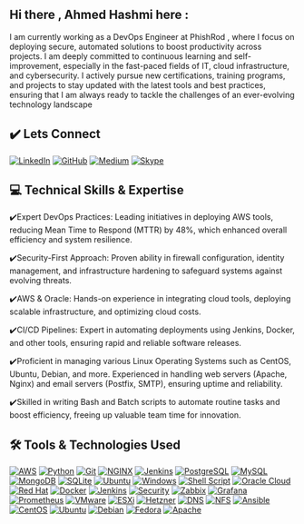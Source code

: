 ## Hi there , Ahmed Hashmi here :

I am currently working as a DevOps Engineer at PhishRod , where I focus on deploying secure, automated solutions to boost productivity across projects. I am deeply committed to continuous learning and self-improvement, especially in the fast-paced fields of IT, cloud infrastructure, and cybersecurity. I actively pursue new certifications, training programs, and projects to stay updated with the latest tools and best practices, ensuring that I am always ready to tackle the challenges of an ever-evolving technology landscape

## ✔️ Lets Connect

[![LinkedIn](https://img.shields.io/badge/LinkedIn-blue?style=flat&logo=linkedin)](https://www.linkedin.com/in/muhammadahmedhashmi/)
[![GitHub](https://img.shields.io/badge/GitHub-black?style=flat&logo=github)](https://github.com/MuhammadHashmi007)
[![Medium](https://img.shields.io/badge/Medium-000000?style=flat&logo=medium)](https://medium.com/@m.ahmedhashmi1)
[![Skype](https://img.shields.io/badge/Skype-blue?style=flat&logo=skype)](https://join.skype.com/invite/yVLNYjzpqeH1)

## 💻 Technical Skills & Expertise

✔️Expert DevOps Practices: Leading initiatives in deploying AWS tools, reducing Mean Time to Respond (MTTR) by 48%, which enhanced overall efficiency and system resilience.

✔️Security-First Approach: Proven ability in firewall configuration, identity management, and infrastructure hardening to safeguard systems against evolving threats.

✔️AWS & Oracle: Hands-on experience in integrating cloud tools, deploying scalable infrastructure, and optimizing cloud costs.

✔️CI/CD Pipelines: Expert in automating deployments using Jenkins, Docker, and other tools, ensuring rapid and reliable software releases.

✔️Proficient in managing various Linux Operating Systems such as CentOS, Ubuntu, Debian, and more.
Experienced in handling web servers (Apache, Nginx) and email servers (Postfix, SMTP), ensuring uptime and reliability.

✔️Skilled in writing Bash and Batch scripts to automate routine tasks and boost efficiency, freeing up valuable team time for innovation.

## 🛠️ Tools & Technologies Used

[![AWS](https://img.shields.io/badge/AWS-FF9900?style=for-the-badge&logo=amazon-aws&logoColor=white)]()
[![Python](https://img.shields.io/badge/Python-3776AB?style=for-the-badge&logo=python&logoColor=white)]()
[![Git](https://img.shields.io/badge/Git-F05032?style=for-the-badge&logo=git&logoColor=white)]()
[![NGINX](https://img.shields.io/badge/NGINX-009639?style=for-the-badge&logo=nginx&logoColor=white)]()
[![Jenkins](https://img.shields.io/badge/Jenkins-D24939?style=for-the-badge&logo=jenkins&logoColor=white)]()
[![PostgreSQL](https://img.shields.io/badge/PostgreSQL-336791?style=for-the-badge&logo=postgresql&logoColor=white)]()
[![MySQL](https://img.shields.io/badge/MySQL-4479A1?style=for-the-badge&logo=mysql&logoColor=white)]()
[![MongoDB](https://img.shields.io/badge/MongoDB-47A248?style=for-the-badge&logo=mongodb&logoColor=white)]()
[![SQLite](https://img.shields.io/badge/SQLite-003B57?style=for-the-badge&logo=sqlite&logoColor=white)]()
[![Ubuntu](https://img.shields.io/badge/Ubuntu-E95420?style=for-the-badge&logo=ubuntu&logoColor=white)]()
[![Windows](https://img.shields.io/badge/Windows-0078D6?style=for-the-badge&logo=windows&logoColor=white)]()
[![Shell Script](https://img.shields.io/badge/Shell_Script-4EAA25?style=for-the-badge&logo=gnu-bash&logoColor=white)]()
[![Oracle Cloud](https://img.shields.io/badge/Oracle_Cloud-F80000?style=for-the-badge&logo=oracle&logoColor=white)]()
[![Red Hat](https://img.shields.io/badge/Red_Hat-EE0000?style=for-the-badge&logo=red-hat&logoColor=white)]()
[![Docker](https://img.shields.io/badge/Docker-2496ED?style=for-the-badge&logo=docker&logoColor=white)]()
[![Jenkins](https://img.shields.io/badge/Jenkins-D24939?style=for-the-badge&logo=jenkins&logoColor=white)]()
[![Security](https://img.shields.io/badge/Security-FF0000?style=for-the-badge&logo=security&logoColor=white)]()
[![Zabbix](https://img.shields.io/badge/Zabbix-DC2025?style=for-the-badge&logo=zabbix&logoColor=white)]()
[![Grafana](https://img.shields.io/badge/Grafana-F46800?style=for-the-badge&logo=grafana&logoColor=white)]()
[![Prometheus](https://img.shields.io/badge/Prometheus-E6522C?style=for-the-badge&logo=prometheus&logoColor=white)]()
[![VMware](https://img.shields.io/badge/VMware-607078?style=for-the-badge&logo=vmware&logoColor=white)]()
[![ESXi](https://img.shields.io/badge/ESXi-607078?style=for-the-badge&logo=vmware&logoColor=white)]()
[![Hetzner](https://img.shields.io/badge/Hetzner-D50C2D?style=for-the-badge&logo=hetzner&logoColor=white)]()
[![DNS](https://img.shields.io/badge/DNS-0082C9?style=for-the-badge&logo=dns&logoColor=white)]()
[![NFS](https://img.shields.io/badge/NFS-4A90E2?style=for-the-badge&logo=nfs&logoColor=white)]()
[![Ansible](https://img.shields.io/badge/Ansible-EE0000?style=for-the-badge&logo=ansible&logoColor=white)]()
[![CentOS](https://img.shields.io/badge/CentOS-262577?style=for-the-badge&logo=centos&logoColor=white)]()
[![Ubuntu](https://img.shields.io/badge/Ubuntu-E95420?style=for-the-badge&logo=ubuntu&logoColor=white)]()
[![Debian](https://img.shields.io/badge/Debian-A81D33?style=for-the-badge&logo=debian&logoColor=white)]()
[![Fedora](https://img.shields.io/badge/Fedora-294172?style=for-the-badge&logo=fedora&logoColor=white)]()
[![Apache](https://img.shields.io/badge/Apache-D22128?style=for-the-badge&logo=apache&logoColor=white)]()


















